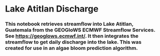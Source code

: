 # Lake Atitlan Discharge

### This notebook retrieves streamflow into Lake Atitlan, Guatemala from the GEOGloWS ECMWF Streamflow Services. See https://geoglows.ecmwf.int/. It then integrates the streamflow to get daily discharge into the lake. This was created for use in an algae bloom prediction algorithm. 
